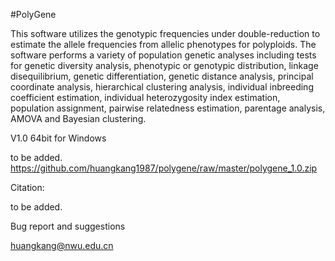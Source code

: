#PolyGene

This software utilizes the genotypic frequencies under double-reduction to estimate the allele frequencies from allelic phenotypes for polyploids. The software performs a variety of population genetic analyses including tests for genetic diversity analysis, phenotypic or genotypic distribution, linkage disequilibrium, genetic differentiation, genetic distance analysis, principal coordinate analysis, hierarchical clustering analysis, individual inbreeding coefficient estimation, individual heterozygosity index estimation, population assignment, pairwise relatedness estimation, parentage analysis, AMOVA and Bayesian clustering. 

V1.0 64bit for Windows 

to be added.
https://github.com/huangkang1987/polygene/raw/master/polygene_1.0.zip

Citation:

to be added.

Bug report and suggestions

huangkang@nwu.edu.cn

